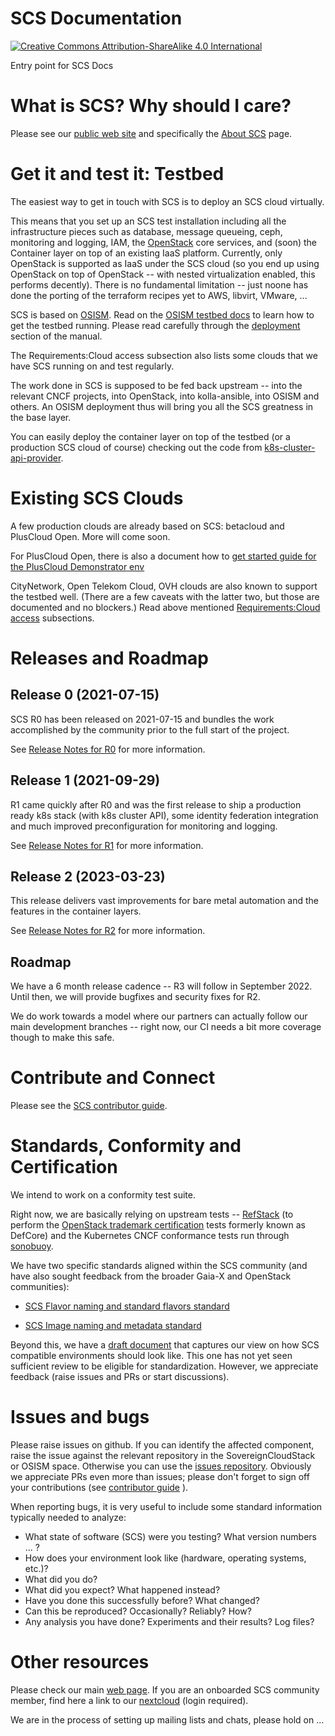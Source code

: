 # SCS Documentation

[![Creative Commons Attribution-ShareAlike 4.0 International](https://licensebuttons.net/l/by-sa/4.0/88x31.png)](http://creativecommons.org/licenses/by-sa/4.0/)

Entry point for SCS Docs

# What is SCS? Why should I care?

Please see our [public web site](https://scs.community/) and specifically
the [About SCS](https://scs.community/About/) page.

# Get it and test it: Testbed

The easiest way to get in touch with SCS is to deploy an SCS cloud virtually.

This means that you set up an SCS test installation including all the infrastructure
pieces such as database, message queueing, ceph, monitoring and logging, IAM, the
[OpenStack](https://openstack.org/) core services, and (soon) the Container layer 
on top of an existing
IaaS platform. Currently, only OpenStack is supported as IaaS under the SCS cloud
(so you end up using OpenStack on top of OpenStack -- with nested virtualization
enabled, this performs decently). There is no fundamental limitation -- just
noone has done the porting of the terraform recipes yet to AWS, libvirt,
VMware, ...

SCS is based on [OSISM](https://osism.tech/). Read on the 
[OSISM testbed docs](https://docs.osism.de/testbed/) to learn how to get the
testbed running. Please read carefully through the
[deployment](https://docs.osism.de/testbed/deployment.html) section of the
manual.

The Requirements:Cloud access subsection also lists some clouds that we have
SCS running on and test regularly.

The work done in SCS is supposed to be fed back upstream -- into the relevant
CNCF projects, into OpenStack, into kolla-ansible, into OSISM and others.
An OSISM deployment thus will bring you all the SCS greatness in the base
layer.

You can easily deploy the container layer on top of the testbed (or a production
SCS cloud of course) checking out the code from
[k8s-cluster-api-provider](https://github.com/SovereignCloudStack/k8s-cluster-api/provider/).

# Existing SCS Clouds

A few production clouds are already based on SCS: betacloud and PlusCloud Open.
More will come soon.

For PlusCloud Open, there is also a document how to
[get started guide for the PlusCloud Demonstrator env](PlusDemonstrator/GettingStarted.MD)

CityNetwork, Open Telekom Cloud, OVH clouds are also known to support the
testbed well. (There are a few caveats with the latter two, but those are
documented and no blockers.) Read above mentioned 
[Requirements:Cloud access](https://docs.osism.de/testbed/deployment.html#cloud-access)
subsections.

# Releases and Roadmap

## Release 0 (2021-07-15)

SCS R0 has been released on 2021-07-15 and bundles the work
accomplished by the community prior to the full start of the project.

See [Release Notes for R0](Release-Notes/Release0.md) for more information.

## Release 1 (2021-09-29)

R1 came quickly after R0 and was the first release to ship a production ready k8s stack
(with k8s cluster API), some identity federation integration and much improved
preconfiguration for monitoring and logging.

See [Release Notes for R1](Release-Notes/Release1.md) for more information.

## Release 2 (2023-03-23)

This release delivers vast improvements for bare metal automation
and the features in the container layers.

See [Release Notes for R2](Release-Notes/Release2.md) for more information.

## Roadmap

We have a 6 month release cadence -- R3 will follow in September 2022.
Until then, we will provide bugfixes and security fixes for R2.

We do work towards a model where our partners can actually follow our main
development branches -- right now, our CI needs a bit more coverage though
to make this safe.

# Contribute and Connect

Please see the [SCS contributor guide](https://scs.community/docs/contributor/).

# Standards, Conformity and Certification

We intend to work on a conformity test suite.

Right now, we are basically relying on upstream tests -- 
[RefStack](https://refstack.openstack.org/) (to perform
the [OpenStack trademark certification](https://refstack.openstack.org/#/guidelines)
tests formerly known as DefCore) and the Kubernetes CNCF conformance tests run through
[sonobuoy](https://sonobuoy.io/).

We have two specific standards aligned within the SCS community (and have also
sought feedback from the broader Gaia-X and OpenStack communities):

* [SCS Flavor naming and standard flavors standard](Design-Docs/flavor-naming.md)

* [SCS Image naming and metadata standard](Design-Docs/Image-Properties-Spec.md)

Beyond this, we have a [draft document](Design-Docs/SCS-Spec.md) that captures our
view on how SCS compatible environments should look like. This one has not yet
seen sufficient review to be eligible for standardization. However, we appreciate
feedback (raise issues and PRs or start discussions).

# Issues and bugs

Please raise issues on github. If you can identify the affected component,
raise the issue against the relevant repository in the SovereignCloudStack
or OSISM space. Otherwise you can use
the [issues repository](https://github.com/SovereignCloudStack/issues).
Obviously we appreciate PRs even more than issues;
please don't forget to sign off your contributions (see
[contributor guide](https://scs.community/docs/contributor/) ).

When reporting bugs, it is very useful to include some standard information
typically needed to analyze:
* What state of software (SCS) were you testing? What version numbers ... ?
* How does your environment look like (hardware, operating systems, etc.)?
* What did you do?
* What did you expect? What happened instead?
* Have you done this successfully before? What changed?
* Can this be reproduced? Occasionally? Reliably? How?
* Any analysis you have done? Experiments and their results? Log files?


# Other resources

Please check our main [web page](https://scs.community/).
If you are an onboarded SCS community member, find here a link to our
[nextcloud](https://scs.sovereignit.de/) (login required).

We are in the process of setting up mailing lists and chats, please hold on ...

